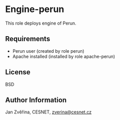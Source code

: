 Engine-perun
========

This role deploys engine of Perun.

Requirements
------------
 
 - Perun user (created by role perun)
 - Apache installed (installed by role apache-perun)

License
-------

BSD

Author Information
------------------

Jan Zvěřina, CESNET, zverina@cesnet.cz
